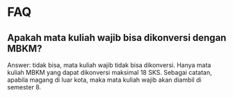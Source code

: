 # FAQ

## Apakah mata kuliah wajib bisa dikonversi dengan MBKM?

Answer: tidak bisa, mata kuliah wajib tidak bisa dikonversi. Hanya mata kuliah MBKM yang dapat dikonversi maksimal 18 SKS. Sebagai catatan, apabila magang di luar kota, maka mata kuliah wajib akan diambil di semester 8.
